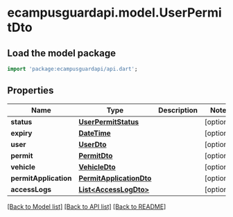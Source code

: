 # ecampusguardapi.model.UserPermitDto

## Load the model package
```dart
import 'package:ecampusguardapi/api.dart';
```

## Properties
Name | Type | Description | Notes
------------ | ------------- | ------------- | -------------
**status** | [**UserPermitStatus**](UserPermitStatus.md) |  | [optional] 
**expiry** | [**DateTime**](DateTime.md) |  | [optional] 
**user** | [**UserDto**](UserDto.md) |  | [optional] 
**permit** | [**PermitDto**](PermitDto.md) |  | [optional] 
**vehicle** | [**VehicleDto**](VehicleDto.md) |  | [optional] 
**permitApplication** | [**PermitApplicationDto**](PermitApplicationDto.md) |  | [optional] 
**accessLogs** | [**List&lt;AccessLogDto&gt;**](AccessLogDto.md) |  | [optional] 

[[Back to Model list]](../README.md#documentation-for-models) [[Back to API list]](../README.md#documentation-for-api-endpoints) [[Back to README]](../README.md)


